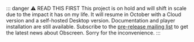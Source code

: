 ::: danger ⚠️ READ THIS FIRST
This project is on hold and will shift in scale due to the impact it has on my life. It will resume in October with a Cloud version and a self-hosted Desktop version. Documentation and player installation are still available. Subscribe to the [pre-release mailing list](https://www.obscreen.io/register) to get the latest news about Obscreen. Sorry for the inconvenience. 
:::
